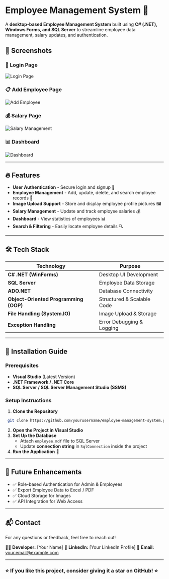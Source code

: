 # Employee Management System 🚀

A **desktop-based Employee Management System** built using **C# (.NET), Windows Forms, and SQL Server** to streamline employee data management, salary updates, and authentication.

## 📸 Screenshots

### 🔐 Login Page
![Login Page](https://miro.medium.com/v2/resize:fit:750/format:webp/1*MQoa5W7FLhNQKSyaO-iKrQ.png)

### 📋 Add Employee Page
![Add Employee](https://miro.medium.com/v2/resize:fit:786/format:webp/1*2xpyuWcbqe-zPQXWMYqEDQ.png)

### 💰 Salary Page
![Salary Management](https://miro.medium.com/v2/resize:fit:786/format:webp/1*S4dxGaVbdZWmaBKhES59VQ.png)

### 📊 Dashboard
![Dashboard](https://miro.medium.com/v2/resize:fit:786/format:webp/1*CUNwkYpYFWoVYsEdSuihvw.png)

---

## 🔥 Features
- **User Authentication** - Secure login and signup 🔐
- **Employee Management** - Add, update, delete, and search employee records 🏢
- **Image Upload Support** - Store and display employee profile pictures 🖼️
- **Salary Management** - Update and track employee salaries 💰
- **Dashboard** - View statistics of employees 📊
- **Search & Filtering** - Easily locate employee details 🔍

---

## 🛠️ Tech Stack

| Technology | Purpose |
|------------|---------|
| **C# .NET (WinForms)** | Desktop UI Development |
| **SQL Server** | Employee Data Storage |
| **ADO.NET** | Database Connectivity |
| **Object-Oriented Programming (OOP)** | Structured & Scalable Code |
| **File Handling (System.IO)** | Image Upload & Storage |
| **Exception Handling** | Error Debugging & Logging |

---

## 🚀 Installation Guide

### **Prerequisites**
- **Visual Studio** (Latest Version)
- **.NET Framework / .NET Core**
- **SQL Server / SQL Server Management Studio (SSMS)**

### **Setup Instructions**
1. **Clone the Repository**
```sh
 git clone https://github.com/yourusername/employee-management-system.git
```
2. **Open the Project in Visual Studio**
3. **Set Up the Database**
   - Attach `employee.mdf` file to SQL Server
   - Update **connection string** in `SqlConnection` inside the project
4. **Run the Application** 🚀

---

## 📌 Future Enhancements
- ✅ Role-based Authentication for Admin & Employees
- ✅ Export Employee Data to Excel / PDF
- ✅ Cloud Storage for Images
- ✅ API Integration for Web Access

---

## 📬 Contact
For any questions or feedback, feel free to reach out!

👨‍💻 **Developer:** [Your Name]
🔗 **LinkedIn:** [Your LinkedIn Profile]
📧 **Email:** your.email@example.com

---

### ⭐ If you like this project, consider giving it a **star** on GitHub! ⭐
